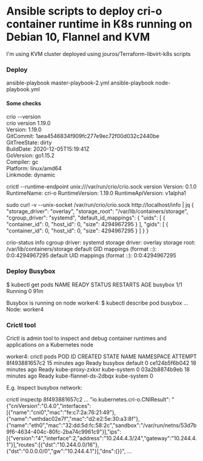 # Ansible scripts to deploy cri-o container runtime in K8s running on Debian 10, Flannel and KVM

I'm using KVM cluster deployed using jouros/Terraform-libvirt-k8s scripts


### Deploy 

ansible-playbook master-playbook-2.yml
ansible-playbook node-playbook.yml


#### Some checks

crio --version  
crio version 1.19.0  
Version:       1.19.0  
GitCommit:     1aea4546834f909fc277e9ec72f00d032c2440be  
GitTreeState:  dirty  
BuildDate:     2020-12-05T15:19:41Z  
GoVersion:     go1.15.2  
Compiler:      gc  
Platform:      linux/amd64  
Linkmode:      dynamic  

crictl --runtime-endpoint unix:///var/run/crio/crio.sock version
Version:  0.1.0
RuntimeName:  cri-o
RuntimeVersion:  1.19.0
RuntimeApiVersion:  v1alpha1

sudo curl -v --unix-socket /var/run/crio/crio.sock http://localhost/info | jq
{
  "storage_driver": "overlay",
  "storage_root": "/var/lib/containers/storage",
  "cgroup_driver": "systemd",
  "default_id_mappings": {
    "uids": [
      {
        "container_id": 0,
        "host_id": 0,
        "size": 4294967295
      }
    ],
    "gids": [
      {
        "container_id": 0,
        "host_id": 0,
        "size": 4294967295
      }
    ]
  }
}

crio-status info
cgroup driver: systemd
storage driver: overlay
storage root: /var/lib/containers/storage
default GID mappings (format <container>:<host>:<size>):
  0:0:4294967295
default UID mappings (format <container>:<host>:<size>):
  0:0:4294967295


### Deploy Busybox

$ kubectl get pods
NAME      READY   STATUS    RESTARTS   AGE
busybox   1/1     Running   0          91m

Busybox is running on node worker4:
$ kubectl describe pod busybox
...
Node:         worker4


### Crictl tool

Crictl is admin tool to inspect and debug container runtimes and applications on a Kubernetes node

worker4: crictl pods
POD ID              CREATED             STATE               NAME                    NAMESPACE           ATTEMPT
8f493881657c2       15 minutes ago      Ready               busybox                 default             0
ce124b5f6b042       18 minutes ago      Ready               kube-proxy-zxkxr        kube-system         0
03a2b8874b9eb       18 minutes ago      Ready               kube-flannel-ds-2dbqx   kube-system         0

E.g. Inspect busybox network:

crictl inspectp 8f493881657c2
...
"io.kubernetes.cri-o.CNIResult": "{\"cniVersion\":\"0.4.0\",\"interfaces\":[{\"name\":\"cni0\",\"mac\":\"fe:c7:2a:76:21:49\"},{\"name\":\"vethdac02e7f\",\"mac\":\"d2:e2:5e:30:a3:8f\"},{\"name\":\"eth0\",\"mac\":\"32:dd:5d:fc:58:2c\",\"sandbox\":\"/var/run/netns/53d7b9f6-4634-404c-80fc-2ba74c9961c9\"}],\"ips\":[{\"version\":\"4\",\"interface\":2,\"address\":\"10.244.4.3/24\",\"gateway\":\"10.244.4.1\"}],\"routes\":[{\"dst\":\"10.244.0.0/16\"},{\"dst\":\"0.0.0.0/0\",\"gw\":\"10.244.4.1\"}],\"dns\":{}}",
...



